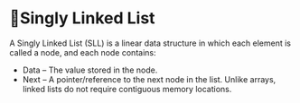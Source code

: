 # 🔹Singly Linked List

A Singly Linked List (SLL) is a linear data structure in which each element is called a node, and each node contains:
* Data – The value stored in the node.
* Next – A pointer/reference to the next node in the list.
Unlike arrays, linked lists do not require contiguous memory locations.

